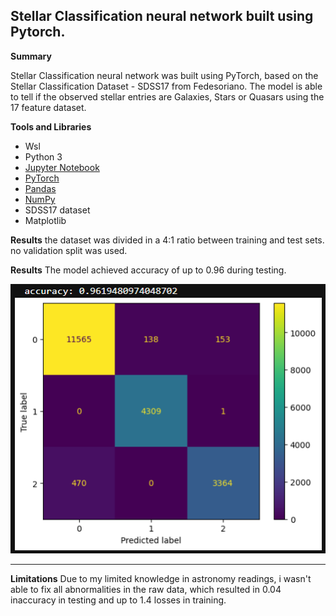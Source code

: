 ## Stellar Classification neural network built using Pytorch.

**Summary**

Stellar Classification neural network was built using PyTorch, based on the Stellar Classification Dataset - SDSS17 from Fedesoriano.
The model is able to tell if the observed stellar entries are Galaxies, Stars or Quasars using the 17 feature dataset.

**Tools and Libraries**

 - Wsl
 - Python 3
 - [Jupyter Notebook](https://jupyter.org)
 - [PyTorch](https://www.PyTorch.org)
 - [Pandas](https://pandas.pydata.org/docs/)
 - [NumPy](numpy.org)
 - SDSS17 dataset
 - Matplotlib

**Results**
the dataset was divided in a 4:1 ratio between training and test sets. no validation split was used.

**Results**
The model achieved accuracy of up to 0.96 during testing.

![Model accuracy heatmap](results/results.png?raw=true)
_______

**Limitations**
Due to my limited knowledge in astronomy readings, i wasn't able to fix all abnormalities in the raw data, which resulted in 0.04 inaccuracy in testing and up to 1.4 losses in training.
